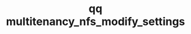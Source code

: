 ---
category: multitenancy
command: multitenancy_nfs_modify_settings
optional_options:
- alternate: []
  help: ID of tenant to modify settings for
  name: --tenant-id
  required: true
- alternate: []
  help: Enables mounting with the NFSv4.1 protocol
  name: --enable-v4
  required: false
- alternate: []
  help: Disables mounting with the NFSv4.1 protocol
  name: --disable-v4
  required: false
- alternate: []
  help: Enables mounting with KRB5 security
  name: --enable-krb5
  required: false
- alternate: []
  help: Disables mounting with KRB5 security
  name: --disable-krb5
  required: false
- alternate: []
  help: Enables mounting with KRB5p security
  name: --enable-krb5p
  required: false
- alternate: []
  help: Disables mounting with KRB5p security
  name: --disable-krb5p
  required: false
- alternate: []
  help: Enables mounting with KRB5i security
  name: --enable-krb5i
  required: false
- alternate: []
  help: Disables mounting with KRB5i security
  name: --disable-krb5i
  required: false
- alternate: []
  help: Enables mounting with AUTH_SYS security
  name: --enable-auth-sys
  required: false
- alternate: []
  help: Disables mounting with AUTH_SYS security
  name: --disable-auth-sys
  required: false
permalink: /qq-cli-command-guide/multitenancy/multitenancy_nfs_modify_settings.html
positional_options: []
sidebar: qq_cli_command_reference_sidebar
summary: This section explains how to use the <code>qq multitenancy_nfs_modify_settings</code>
  command.
synopsis: Modify NFS settings for a tenant
title: qq multitenancy_nfs_modify_settings
usage: qq multitenancy_nfs_modify_settings [-h] --tenant-id TENANT_ID [--enable-v4
  | --disable-v4] [--enable-krb5 | --disable-krb5] [--enable-krb5p | --disable-krb5p]
  [--enable-krb5i | --disable-krb5i] [--enable-auth-sys | --disable-auth-sys]
zendesk_source: qq CLI Command Guide

---